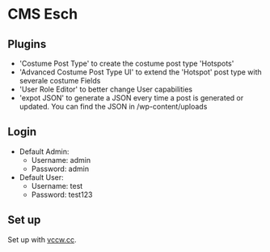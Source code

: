 # CMS Esch

## Plugins

  - 'Costume Post Type' to create the costume post type 'Hotspots'
  - 'Advanced Costume Post Type UI' to extend the 'Hotspot' post type with severale costume Fields
  - 'User Role Editor' to better change User capabilities
  - 'expot JSON' to generate a JSON every time a post is generated or updated. You can find the JSON in /wp-content/uploads
 
## Login

  

 - Default Admin:
	 - Username: admin
	 - Password: admin	
 - Default User:
	 - Username: test
	 - Password: test123

## Set up 

Set up with [vccw.cc](http://vccw.cc).

